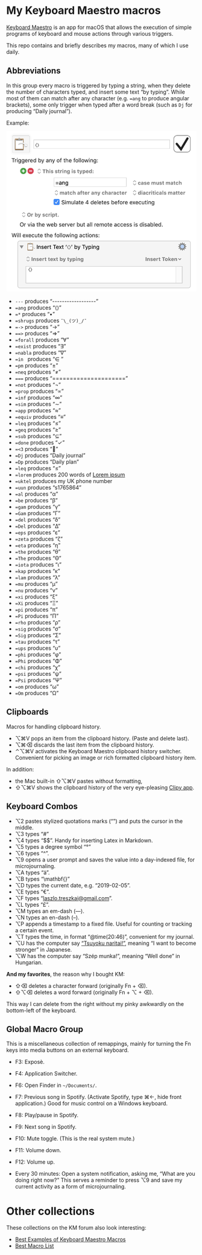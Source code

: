 # My Keyboard Maestro macros

[Keyboard Maestro](https://www.keyboardmaestro.com) is an app for macOS that allows the execution of simple programs of keyboard and mouse actions through various triggers.

This repo contains and briefly describes my macros, many of which I use daily.

## Abbreviations

In this group every macro is triggered by typing a string, when they delete the number of characters typed, and insert some text “by typing”. While most of them can match after any character (e.g. `=ang` to produce angular brackets), some only trigger when typed after a word break (such as `Dj` for producing “Daily journal”).

Example:

![screenshot of Keyboard Maestro](Screenshots/Abbreviations.png)

 - `---` produces “------------------”
 - `=ang` produces “⟨⟩”
 - `=*` produces “•”
 - `=shrugs` produces `¯\_(ツ)_/¯`
 - `=->` produces “→”
 - `==>` produces “⇒”
 - `=forall` produces “∀”
 - `=exist` produces “∃”
 - `=nabla` produces “∇”
 - `=in ` produces “∈ ”
 - `=pm` produces “±”
 - `=neq` produces “≠”
 - `===` produces “=====================”
 - `=not` produces “¬”
 - `=prop` produces “∝”
 - `=inf` produces “∞”
 - `=sim` produces “∼”
 - `=app` produces “≈”
 - `=equiv` produces “≡”
 - `=leq` produces “≤”
 - `=geq` produces “≥”
 - `=sub` produces “⊆”
 - `=done` produces “✓”
 - `=<3` produces “🖤”
 - `=Dj` produces “Daily journal”
 - `=Dp` produces “Daily plan”
 - `=leq` produces “≤”
 - `=lorem` produces 200 words of [Lorem ipsum](https://en.wikipedia.org/wiki/Lorem_ipsum)
 - `=uktel` produces my UK phone number
 - `=uun` produces “s1765864”
 - `=al` produces “α”
 - `=be` produces “β”
 - `=gam` produces “γ”
 - `=Gam` produces “Γ”
 - `=del` produces “δ”
 - `=Del` produces “Δ”
 - `=eps` produces “ε”
 - `=zeta` produces “ζ”
 - `=eta` produces “η”
 - `=the` produces “θ”
 - `=The` produces “Θ”
 - `=iota` produces “ι”
 - `=kap` produces “κ”
 - `=lam` produces “λ”
 - `=mu` produces “μ”
 - `=nu` produces “ν”
 - `=xi` produces “ξ”
 - `=Xi` produces “Ξ”
 - `=pi` produces “π”
 - `=Pi` produces “Π”
 - `=rho` produces “ρ”
 - `=sig` produces “σ”
 - `=Sig` produces “Σ”
 - `=tau` produces “τ”
 - `=ups` produces “υ”
 - `=phi` produces “φ”
 - `=Phi` produces “Φ”
 - `=chi` produces “χ”
 - `=psi` produces “ψ”
 - `=Psi` produces “Ψ”
 - `=om` produces “ω”
 - `=Om` produces “Ω”

## Clipboards

Macros for handling clipboard history.

 - ⌥⌘V pops an item from the clipboard history. (Paste and delete last).
 - ⌥⌘⌫ discards the last item from the clipboard history.
 - ⌃⌥⌘V activates the Keyboard Maestro clipboard history switcher. Convenient for picking an image or rich formatted clipboard history item.

In addition:
 - the Mac built-in ⇧⌥⌘V pastes without formatting,
 - ⇧⌥⌘V shows the clipboard history of the very eye-pleasing [Clipy app](TODO).


## Keyboard Combos

 - ⌥2 pastes stylized quotations marks (“”) and puts the cursor in the middle.
 - ⌥3 types “#”
 - ⌥4 types “$$”. Handy for inserting Latex in Markdown.
 - ⌥5 types a degree symbol “°”
 - ⌥6 types “^”.
 - ⌥9 opens a user prompt and saves the value into a day-indexed file, for microjournaling.
 - ⌥A types “ä”.
 - ⌥B types “\mathbf{}”
 - ⌥D types the current date, e.g. “2019-02-05”.
 - ⌥E types “€”.
 - ⌥F types “laszlo.treszkai@gmail.com”.
 - ⌥L types “£”.
 - ⌥M types an em-dash (—).
 - ⌥N types an en-dash (–).
 - ⌥P appends a timestamp to a fixed file. Useful for counting or tracking a certain event.
 - ⌥T types the time, in format “@time(20:46)”, convenient for my journal.
 - ⌥U has the computer say [“Tsuyoku naritai!”](), meaning “I want to become stronger” in Japanese.
 - ⌥W has the computer say “Szép munka!”, meaning “Well done” in Hungarian.

**And my favorites**, the reason why I bought KM:
 - ⇧⌫ deletes a character forward (originally Fn + ⌫).
 - ⇧⌥⌫ deletes a word forward (originally Fn + ⌥ + ⌫).

This way I can delete from the right without my pinky awkwardly on the bottom-left of the keyboard.

## Global Macro Group

This is a miscellaneous collection of remappings, mainly for turning the Fn keys into media buttons on an external keyboard.

 - F3: Exposè.
 - F4: Application Switcher.
 - F6: Open Finder in `~/Documents/`.
 - F7: Previous song in Spotify. (Activate Spotify, type ⌘←, hide front application.) Good for music control on a Windows keyboard.
 - F8: Play/pause in Spotify.
 - F9: Next song in Spotify.
 - F10: Mute toggle. (This is the real system mute.)
 - F11: Volume down.
 - F12: Volume up.

 - Every 30 minutes: Open a system notification, asking me, “What are you doing right now?” This serves a reminder to press ⌥9 and save my current activity as a form of microjournaling.


# Other collections

These collections on the KM forum also look interesting:
 - [Best Examples of Keyboard Maestro Macros](https://forum.keyboardmaestro.com/t/best-examples-of-keyboard-maestro-macros/2817)
 - [Best Macro List](https://forum.keyboardmaestro.com/t/best-macro-list/4118)
